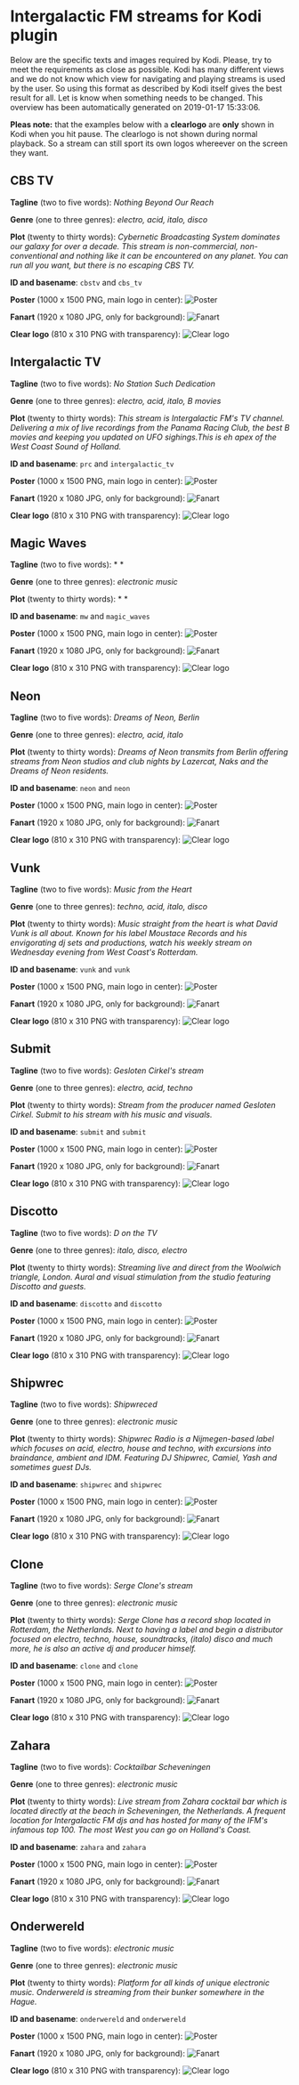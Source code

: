 # Intergalactic FM streams for Kodi plugin

Below are the specific texts and images required by Kodi. Please, try to meet the requirements as close as possible. Kodi has many different views and we do not know which view for navigating and playing streams is used by the user. So using this format as described by Kodi itself gives the best result for all. Let is know when something needs to be changed. This overview has been automatically generated on 2019-01-17 15:33:06.

**Pleas note:** that the examples below with a **clearlogo** are **only** shown in Kodi when you hit pause. The clearlogo is not shown during normal playback. So a stream can still sport its own logos whereever on the screen they want.

## CBS TV

**Tagline** (two to five words): *Nothing Beyond Our Reach*

**Genre** (one to three genres): *electro, acid, italo, disco*

**Plot** (twenty to thirty words): *Cybernetic Broadcasting System dominates our galaxy for over a decade. This stream is non-commercial, non-conventional and nothing like it can be encountered on any planet. You can run all you want, but there is no escaping CBS TV.*

**ID and basename**: `cbstv` and `cbs_tv`

**Poster** (1000 x 1500 PNG, main logo in center):
![Poster](https://raw.githubusercontent.com/intergalacticfm/plugin.video.intergalacticfm/master/resources/cbs_tv-poster.png "Poster")

**Fanart** (1920 x 1080 JPG, only for background):
![Fanart](https://raw.githubusercontent.com/intergalacticfm/plugin.video.intergalacticfm/master/resources/cbs_tv-fanart.jpg "Fanart")

**Clear logo** (810 x 310 PNG with transparency):
![Clear logo](clearlogo-examples/cbs_tv-clearlogo.png "Fanart")

## Intergalactic TV

**Tagline** (two to five words): *No Station Such Dedication*

**Genre** (one to three genres): *electro, acid, italo, B movies*

**Plot** (twenty to thirty words): *This stream is Intergalactic FM's TV channel. Delivering a mix of live recordings from the Panama Racing Club, the best B movies and keeping you updated on UFO sighings.This is eh apex of the West Coast Sound of Holland.*

**ID and basename**: `prc` and `intergalactic_tv`

**Poster** (1000 x 1500 PNG, main logo in center):
![Poster](https://raw.githubusercontent.com/intergalacticfm/plugin.video.intergalacticfm/master/resources/intergalactic_tv-poster.png "Poster")

**Fanart** (1920 x 1080 JPG, only for background):
![Fanart](https://raw.githubusercontent.com/intergalacticfm/plugin.video.intergalacticfm/master/resources/intergalactic_tv-fanart.jpg "Fanart")

**Clear logo** (810 x 310 PNG with transparency):
![Clear logo](clearlogo-examples/intergalactic_tv-clearlogo.png "Fanart")

## Magic Waves

**Tagline** (two to five words): * *

**Genre** (one to three genres): *electronic music*

**Plot** (twenty to thirty words): * *

**ID and basename**: `mw` and `magic_waves`

**Poster** (1000 x 1500 PNG, main logo in center):
![Poster](https://raw.githubusercontent.com/intergalacticfm/plugin.video.intergalacticfm/master/resources/magic_waves-poster.png "Poster")

**Fanart** (1920 x 1080 JPG, only for background):
![Fanart](https://raw.githubusercontent.com/intergalacticfm/plugin.video.intergalacticfm/master/resources/magic_waves-fanart.jpg "Fanart")

**Clear logo** (810 x 310 PNG with transparency):
![Clear logo](clearlogo-examples/magic_waves-clearlogo.png "Fanart")

## Neon

**Tagline** (two to five words): *Dreams of Neon, Berlin*

**Genre** (one to three genres): *electro, acid, italo*

**Plot** (twenty to thirty words): *Dreams of Neon transmits from Berlin offering streams from Neon studios and club nights by Lazercat, Naks and the Dreams of Neon residents.*

**ID and basename**: `neon` and `neon`

**Poster** (1000 x 1500 PNG, main logo in center):
![Poster](https://raw.githubusercontent.com/intergalacticfm/plugin.video.intergalacticfm/master/resources/neon-poster.png "Poster")

**Fanart** (1920 x 1080 JPG, only for background):
![Fanart](https://raw.githubusercontent.com/intergalacticfm/plugin.video.intergalacticfm/master/resources/neon-fanart.jpg "Fanart")

**Clear logo** (810 x 310 PNG with transparency):
![Clear logo](clearlogo-examples/neon-clearlogo.png "Fanart")

## Vunk

**Tagline** (two to five words): *Music from the Heart*

**Genre** (one to three genres): *techno, acid, italo, disco*

**Plot** (twenty to thirty words): *Music straight from the heart is what David Vunk is all about. Known for his label Moustace Records and his envigorating dj sets and productions, watch his weekly stream on Wednesday evening from West Coast's Rotterdam.*

**ID and basename**: `vunk` and `vunk`

**Poster** (1000 x 1500 PNG, main logo in center):
![Poster](https://raw.githubusercontent.com/intergalacticfm/plugin.video.intergalacticfm/master/resources/vunk-poster.png "Poster")

**Fanart** (1920 x 1080 JPG, only for background):
![Fanart](https://raw.githubusercontent.com/intergalacticfm/plugin.video.intergalacticfm/master/resources/vunk-fanart.jpg "Fanart")

**Clear logo** (810 x 310 PNG with transparency):
![Clear logo](clearlogo-examples/vunk-clearlogo.png "Fanart")

## Submit

**Tagline** (two to five words): *Gesloten Cirkel's stream*

**Genre** (one to three genres): *electro, acid, techno*

**Plot** (twenty to thirty words): *Stream from the producer named Gesloten Cirkel. Submit to his stream with his music and visuals.*

**ID and basename**: `submit` and `submit`

**Poster** (1000 x 1500 PNG, main logo in center):
![Poster](https://raw.githubusercontent.com/intergalacticfm/plugin.video.intergalacticfm/master/resources/submit-poster.png "Poster")

**Fanart** (1920 x 1080 JPG, only for background):
![Fanart](https://raw.githubusercontent.com/intergalacticfm/plugin.video.intergalacticfm/master/resources/submit-fanart.jpg "Fanart")

**Clear logo** (810 x 310 PNG with transparency):
![Clear logo](clearlogo-examples/submit-clearlogo.png "Fanart")

## Discotto

**Tagline** (two to five words): *D on the TV*

**Genre** (one to three genres): *italo, disco, electro*

**Plot** (twenty to thirty words): *Streaming live and direct from the Woolwich triangle, London. Aural and visual stimulation from the studio featuring Discotto and guests.*

**ID and basename**: `discotto` and `discotto`

**Poster** (1000 x 1500 PNG, main logo in center):
![Poster](https://raw.githubusercontent.com/intergalacticfm/plugin.video.intergalacticfm/master/resources/discotto-poster.png "Poster")

**Fanart** (1920 x 1080 JPG, only for background):
![Fanart](https://raw.githubusercontent.com/intergalacticfm/plugin.video.intergalacticfm/master/resources/discotto-fanart.jpg "Fanart")

**Clear logo** (810 x 310 PNG with transparency):
![Clear logo](clearlogo-examples/discotto-clearlogo.png "Fanart")

## Shipwrec

**Tagline** (two to five words): *Shipwreced*

**Genre** (one to three genres): *electronic music*

**Plot** (twenty to thirty words): *Shipwrec Radio is a Nijmegen-based label which focuses on acid, electro, house and techno, with excursions into braindance, ambient and IDM. Featuring DJ Shipwrec, Camiel, Yash and sometimes guest DJs.*

**ID and basename**: `shipwrec` and `shipwrec`

**Poster** (1000 x 1500 PNG, main logo in center):
![Poster](https://raw.githubusercontent.com/intergalacticfm/plugin.video.intergalacticfm/master/resources/shipwrec-poster.png "Poster")

**Fanart** (1920 x 1080 JPG, only for background):
![Fanart](https://raw.githubusercontent.com/intergalacticfm/plugin.video.intergalacticfm/master/resources/shipwrec-fanart.jpg "Fanart")

**Clear logo** (810 x 310 PNG with transparency):
![Clear logo](clearlogo-examples/shipwrec-clearlogo.png "Fanart")

## Clone

**Tagline** (two to five words): *Serge Clone's stream*

**Genre** (one to three genres): *electronic music*

**Plot** (twenty to thirty words): *Serge Clone has a record shop located in Rotterdam, the Netherlands. Next to having a label and begin a distributor focused on electro, techno, house, soundtracks, (italo) disco and much more, he is also an active dj and producer himself.*

**ID and basename**: `clone` and `clone`

**Poster** (1000 x 1500 PNG, main logo in center):
![Poster](https://raw.githubusercontent.com/intergalacticfm/plugin.video.intergalacticfm/master/resources/clone-poster.png "Poster")

**Fanart** (1920 x 1080 JPG, only for background):
![Fanart](https://raw.githubusercontent.com/intergalacticfm/plugin.video.intergalacticfm/master/resources/clone-fanart.jpg "Fanart")

**Clear logo** (810 x 310 PNG with transparency):
![Clear logo](clearlogo-examples/clone-clearlogo.png "Fanart")

## Zahara

**Tagline** (two to five words): *Cocktailbar Scheveningen*

**Genre** (one to three genres): *electronic music*

**Plot** (twenty to thirty words): *Live stream from Zahara cocktail bar which is located directly at the beach in Scheveningen, the Netherlands. A frequent location for Intergalactic FM djs and has hosted for many of the IFM's infamous top 100. The most West you can go on Holland's Coast.*

**ID and basename**: `zahara` and `zahara`

**Poster** (1000 x 1500 PNG, main logo in center):
![Poster](https://raw.githubusercontent.com/intergalacticfm/plugin.video.intergalacticfm/master/resources/zahara-poster.png "Poster")

**Fanart** (1920 x 1080 JPG, only for background):
![Fanart](https://raw.githubusercontent.com/intergalacticfm/plugin.video.intergalacticfm/master/resources/zahara-fanart.jpg "Fanart")

**Clear logo** (810 x 310 PNG with transparency):
![Clear logo](clearlogo-examples/zahara-clearlogo.png "Fanart")

## Onderwereld

**Tagline** (two to five words): *electronic music*

**Genre** (one to three genres): *electronic music*

**Plot** (twenty to thirty words): *Platform for all kinds of unique electronic music. Onderwereld is streaming from their bunker somewhere in the Hague.*

**ID and basename**: `onderwereld` and `onderwereld`

**Poster** (1000 x 1500 PNG, main logo in center):
![Poster](https://raw.githubusercontent.com/intergalacticfm/plugin.video.intergalacticfm/master/resources/onderwereld-poster.png "Poster")

**Fanart** (1920 x 1080 JPG, only for background):
![Fanart](https://raw.githubusercontent.com/intergalacticfm/plugin.video.intergalacticfm/master/resources/onderwereld-fanart.jpg "Fanart")

**Clear logo** (810 x 310 PNG with transparency):
![Clear logo](clearlogo-examples/onderwereld-clearlogo.png "Fanart")

